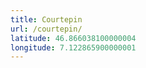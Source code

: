```yaml
---
title: Courtepin
url: /courtepin/
latitude: 46.866038100000004
longitude: 7.122865900000001
---
```

